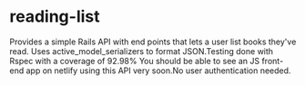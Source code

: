 # reading-list
Provides a simple Rails API with end points that lets a user list books they've read. Uses active_model_serializers to format JSON.Testing done with Rspec with a coverage of 92.98%
You should be able to see an JS front-end app on netlify using this API very soon.No user authentication needed.
